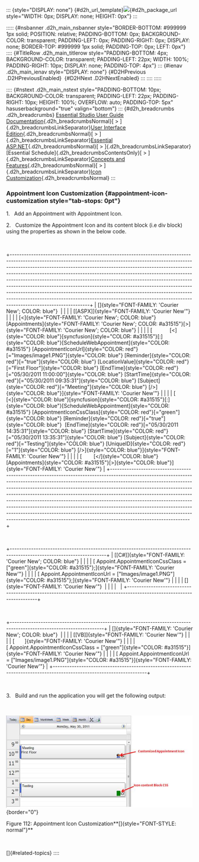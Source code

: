 ::: {style="DISPLAY: none"}
[](ms-xhelp:///?Id=d2h_url_template){#d2h_url_template}![](!package_url!){#d2h_package_url style="WIDTH: 0px; DISPLAY: none; HEIGHT: 0px"}
:::

::::: {#nsbanner .d2h_main_nsbanner style="BORDER-BOTTOM: #999999 1px solid; POSITION: relative; PADDING-BOTTOM: 0px; BACKGROUND-COLOR: transparent; PADDING-LEFT: 0px; PADDING-RIGHT: 0px; DISPLAY: none; BORDER-TOP: #999999 1px solid; PADDING-TOP: 0px; LEFT: 0px"}
:::: {#TitleRow .d2h_main_titlerow style="PADDING-BOTTOM: 4px; BACKGROUND-COLOR: transparent; PADDING-LEFT: 22px; WIDTH: 100%; PADDING-RIGHT: 10px; DISPLAY: none; PADDING-TOP: 4px"}
::: {#ienav .d2h_main_ienav style="DISPLAY: none"}
[](ms-xhelp:///?Id=142eb1a4-9735-4616-93c6-ce5123768953){#D2HPrevious .D2HPreviousEnabled}  [](ms-xhelp:///?Id=c6b66870-e971-43e1-9dd3-c33b337949c8){#D2HNext .D2HNextEnabled}
:::
::::
:::::

:::: {#nstext .d2h_main_nstext style="PADDING-BOTTOM: 10px; BACKGROUND-COLOR: transparent; PADDING-LEFT: 22px; PADDING-RIGHT: 10px; HEIGHT: 100%; OVERFLOW: auto; PADDING-TOP: 5px" hasuserbackground="true" valign="bottom"}
::: {#d2h_breadcrumbs .d2h_breadcrumbs}
[Essential Studio User Guide Documentation](ms-xhelp:///?Id=12457748-09e3-4d74-a240-8e049cedf030){.d2h_breadcrumbsNormal}[ \> ]{.d2h_breadcrumbsLinkSeparator}[User Interface Edition](ms-xhelp:///?Id=c29296b7-531c-413b-a0ec-488ca1f7f669){.d2h_breadcrumbsNormal}[ \> ]{.d2h_breadcrumbsLinkSeparator}[Essential ASP.NET](ms-xhelp:///?Id=25c35330-c127-4dad-9a92-ed79dc7261a6){.d2h_breadcrumbsNormal}[ \> ]{.d2h_breadcrumbsLinkSeparator}[Essential Schedule]{.d2h_breadcrumbsContentsOnly}[ \> ]{.d2h_breadcrumbsLinkSeparator}[Concepts and Features](ms-xhelp:///?Id=64869483-f57f-4838-b322-b1a3d1ce8e40){.d2h_breadcrumbsNormal}[ \> ]{.d2h_breadcrumbsLinkSeparator}[Icon Customization](ms-xhelp:///?Id=1557ca34-ca4d-4231-b093-c1acab617a6a){.d2h_breadcrumbsNormal}
:::

### Appointment Icon Customization {#appointment-icon-customization style="tab-stops: 0pt"}

1.   Add an Appointment with Appointment Icon.

2.   Customize the Appointment Icon and its content block (i.e div block) using the properties as shown in the below code.

 

+---------------------------------------------------------------------------------------------------------------------------------------------------------------------------------------------------------------------------------------------------------------------------------------------------------------------------------------------------------------------------------------------------------------------------------------------------------------------------------------------------------------------------------------------------------------------------------------------------------------------------------------------------------------------------------+
| []{style="FONT-FAMILY: 'Courier New'; COLOR: blue"}                                                                                                                                                                                                                                                                                                                                                                                                                                                                                                                                                                                                                             |
|                                                                                                                                                                                                                                                                                                                                                                                                                                                                                                                                                                                                                                                                                 |
| [\[ASPX\]]{style="FONT-FAMILY: 'Courier New'"}                                                                                                                                                                                                                                                                                                                                                                                                                                                                                                                                                                                                                                  |
|                                                                                                                                                                                                                                                                                                                                                                                                                                                                                                                                                                                                                                                                                 |
| [\<]{style="FONT-FAMILY: 'Courier New'; COLOR: blue"}[Appointments]{style="FONT-FAMILY: 'Courier New'; COLOR: #a31515"}[\>]{style="FONT-FAMILY: 'Courier New'; COLOR: blue"}                                                                                                                                                                                                                                                                                                                                                                                                                                                                                                    |
|                                                                                                                                                                                                                                                                                                                                                                                                                                                                                                                                                                                                                                                                                 |
| [            [\<]{style="COLOR: blue"}[syncfusion]{style="COLOR: #a31515"}[:]{style="COLOR: blue"}[ScheduleWebAppointment]{style="COLOR: #a31515"} [AppointmentIconUrl]{style="COLOR: red"}[=\"Images/image1.PNG\"]{style="COLOR: blue"} [Reminder]{style="COLOR: red"}[=\"true\"]{style="COLOR: blue"} [LocationValue]{style="COLOR: red"}[=\"First Floor\"]{style="COLOR: blue"} [EndTime]{style="COLOR: red"}[=\"05/30/2011 11:00:00\"]{style="COLOR: blue"} [StartTime]{style="COLOR: red"}[=\"05/30/2011 09:35:31\"]{style="COLOR: blue"} [Subject]{style="COLOR: red"}[=\"Meeting\"]{style="COLOR: blue"} [/\>]{style="COLOR: blue"}]{style="FONT-FAMILY: 'Courier New'"} |
|                                                                                                                                                                                                                                                                                                                                                                                                                                                                                                                                                                                                                                                                                 |
| [            [\<]{style="COLOR: blue"}[syncfusion]{style="COLOR: #a31515"}[:]{style="COLOR: blue"}[ScheduleWebAppointment]{style="COLOR: #a31515"} [AppointmentIconCssClass]{style="COLOR: red"}[=\"green\"]{style="COLOR: blue"} [Reminder]{style="COLOR: red"}[=\"true\"]{style="COLOR: blue"}  [EndTime]{style="COLOR: red"}[=\"05/30/2011 14:35:31\"]{style="COLOR: blue"} [StartTime]{style="COLOR: red"}[=\"05/30/2011 13:35:31\"]{style="COLOR: blue"} [Subject]{style="COLOR: red"}[=\"Testing\"]{style="COLOR: blue"} [UniqueID]{style="COLOR: red"}[=\"1\"]{style="COLOR: blue"} [/\>]{style="COLOR: blue"}]{style="FONT-FAMILY: 'Courier New'"}                      |
|                                                                                                                                                                                                                                                                                                                                                                                                                                                                                                                                                                                                                                                                                 |
| [        [\</]{style="COLOR: blue"}[Appointments]{style="COLOR: #a31515"}[\>]{style="COLOR: blue"}]{style="FONT-FAMILY: 'Courier New'"}                                                                                                                                                                                                                                                                                                                                                                                                                                                                                                                                         |
+---------------------------------------------------------------------------------------------------------------------------------------------------------------------------------------------------------------------------------------------------------------------------------------------------------------------------------------------------------------------------------------------------------------------------------------------------------------------------------------------------------------------------------------------------------------------------------------------------------------------------------------------------------------------------------+

 

+----------------------------------------------------------------------------------------------------------------------+
| [\[C#\]]{style="FONT-FAMILY: 'Courier New'; COLOR: blue"}                                                            |
|                                                                                                                      |
| [ Appoint.AppointmentIconCssClass = [\"green\"]{style="COLOR: #a31515"};]{style="FONT-FAMILY: 'Courier New'"}        |
|                                                                                                                      |
| [ Appoint.AppointmentIconUrl = [\"Images/image1.PNG\"]{style="COLOR: #a31515"};]{style="FONT-FAMILY: 'Courier New'"} |
|                                                                                                                      |
| []{style="FONT-FAMILY: 'Courier New'"}                                                                               |
|                                                                                                                      |
|                                                                                                                      |
+----------------------------------------------------------------------------------------------------------------------+

 

+---------------------------------------------------------------------------------------------------------------------+
| []{style="FONT-FAMILY: 'Courier New'; COLOR: blue"}                                                                 |
|                                                                                                                     |
| [\[VB\]]{style="FONT-FAMILY: 'Courier New'"}                                                                        |
|                                                                                                                     |
| [       ]{style="FONT-FAMILY: 'Courier New'"}                                                                       |
|                                                                                                                     |
| [ Appoint.AppointmentIconCssClass = [\"green\"]{style="COLOR: #a31515"}]{style="FONT-FAMILY: 'Courier New'"}        |
|                                                                                                                     |
| [ Appoint.AppointmentIconUrl = [\"Images/image1.PNG\"]{style="COLOR: #a31515"}]{style="FONT-FAMILY: 'Courier New'"} |
+---------------------------------------------------------------------------------------------------------------------+

 

3.   Build and run the application you will get the following output:

 

![](ImagesExt/image71_113.jpg){border="0"}

Figure 112: Appointment Icon Customization**[]{style="FONT-STYLE: normal"}**

 

[]{#related-topics}
::::
